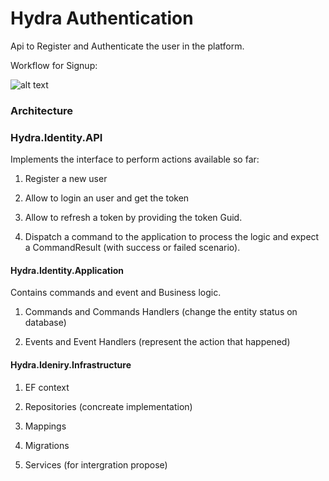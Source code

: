 # Hydra Authentication
Api to Register and Authenticate the user in the platform.

Workflow for Signup:

![alt text](https://github.com/AlexandreYembo/hydra-customers/blob/main/Customer_Architecture.png)

### Architecture

### Hydra.Identity.API

Implements the interface to perform actions available so far:
1. Register a new user

2. Allow to login an user and get the token

3. Allow to refresh a token by providing the token Guid.

4. Dispatch a command to the application to process the logic and expect a CommandResult (with success or failed scenario).

#### Hydra.Identity.Application

Contains commands and event and Business logic.

1. Commands and Commands Handlers (change the entity status on database)

2. Events and Event Handlers (represent the action that happened)


#### Hydra.Ideniry.Infrastructure

1. EF context

2. Repositories (concreate implementation)

3. Mappings

4. Migrations

5. Services (for intergration propose)
